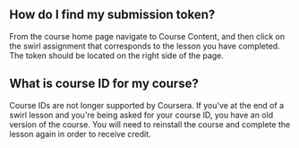 ## How do I find my submission token?

From the course home page navigate to Course Content, and then click on the swirl assignment that corresponds to the lesson you have completed. The token should be located on the right side of the page.

## What is course ID for my course?

Course IDs are not longer supported by Coursera. If you've at the end of a swirl lesson and you're being asked for your course ID, you have an old version of the course. You will need to reinstall the course and complete the lesson again in order to receive credit. 